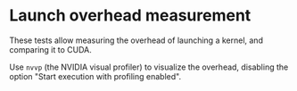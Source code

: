 Launch overhead measurement
===========================

These tests allow measuring the overhead of launching a kernel, and comparing it to CUDA.

Use `nvvp` (the NVIDIA visual profiler) to visualize the overhead, disabling the option
"Start execution with profiling enabled".

